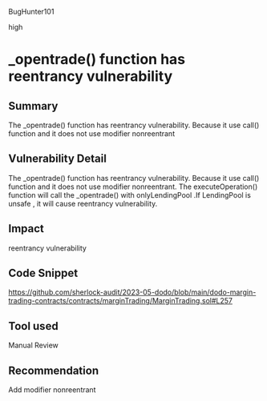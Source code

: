 BugHunter101

high

# _opentrade() function has reentrancy vulnerability

## Summary

The _opentrade() function has reentrancy vulnerability. Because it use call() function and it does not use modifier nonreentrant

## Vulnerability Detail

The _opentrade() function has reentrancy vulnerability. Because it use call() function and it does not use modifier nonreentrant.
The executeOperation() function will call the _opentrade() with onlyLendingPool .If LendingPool is unsafe , it will cause reentrancy vulnerability.

## Impact

reentrancy vulnerability

## Code Snippet

https://github.com/sherlock-audit/2023-05-dodo/blob/main/dodo-margin-trading-contracts/contracts/marginTrading/MarginTrading.sol#L257

## Tool used

Manual Review

## Recommendation

Add modifier nonreentrant
